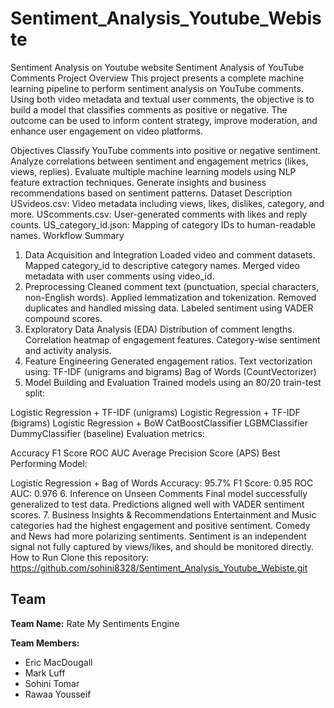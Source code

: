 # Sentiment_Analysis_Youtube_Webiste
Sentiment Analysis on Youtube website
Sentiment Analysis of YouTube Comments
Project Overview
This project presents a complete machine learning pipeline to perform sentiment analysis on YouTube comments. Using both video metadata and textual user comments, the objective is to build a model that classifies comments as positive or negative. The outcome can be used to inform content strategy, improve moderation, and enhance user engagement on video platforms.

Objectives
Classify YouTube comments into positive or negative sentiment.
Analyze correlations between sentiment and engagement metrics (likes, views, replies).
Evaluate multiple machine learning models using NLP feature extraction techniques.
Generate insights and business recommendations based on sentiment patterns.
Dataset Description
USvideos.csv: Video metadata including views, likes, dislikes, category, and more.
UScomments.csv: User-generated comments with likes and reply counts.
US_category_id.json: Mapping of category IDs to human-readable names.
Workflow Summary
1. Data Acquisition and Integration
Loaded video and comment datasets.
Mapped category_id to descriptive category names.
Merged video metadata with user comments using video_id.
2. Preprocessing
Cleaned comment text (punctuation, special characters, non-English words).
Applied lemmatization and tokenization.
Removed duplicates and handled missing data.
Labeled sentiment using VADER compound scores.
3. Exploratory Data Analysis (EDA)
Distribution of comment lengths.
Correlation heatmap of engagement features.
Category-wise sentiment and activity analysis.
4. Feature Engineering
Generated engagement ratios.
Text vectorization using:
TF-IDF (unigrams and bigrams)
Bag of Words (CountVectorizer)
5. Model Building and Evaluation
Trained models using an 80/20 train-test split:

Logistic Regression + TF-IDF (unigrams)
Logistic Regression + TF-IDF (bigrams)
Logistic Regression + BoW
CatBoostClassifier
LGBMClassifier
DummyClassifier (baseline)
Evaluation metrics:

Accuracy
F1 Score
ROC AUC
Average Precision Score (APS)
Best Performing Model:

Logistic Regression + Bag of Words
Accuracy: 95.7%
F1 Score: 0.95
ROC AUC: 0.976
6. Inference on Unseen Comments
Final model successfully generalized to test data.
Predictions aligned well with VADER sentiment scores.
7. Business Insights & Recommendations
Entertainment and Music categories had the highest engagement and positive sentiment.
Comedy and News had more polarizing sentiments.
Sentiment is an independent signal not fully captured by views/likes, and should be monitored directly.
How to Run
Clone this repository: https://github.com/sohini8328/Sentiment_Analysis_Youtube_Webiste.git


## Team
**Team Name:** Rate My Sentiments Engine

**Team Members:**
- Eric MacDougall
- Mark Luff
- Sohini Tomar
- Rawaa Yousseif 


